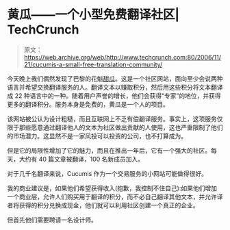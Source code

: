 # 黄瓜——一个小型免费翻译社区| TechCrunch

> 原文：<https://web.archive.org/web/http://www.techcrunch.com:80/2006/11/21/cucumis-a-small-free-translation-community/>

 [](https://web.archive.org/web/20150512161335/http://www.cucumis.org/) 今天晚上我们偶然发现了巴黎的花魁[甜瓜](https://web.archive.org/web/20150512161335/http://www.cucumis.org/)。这是一个社区网站，面向至少会说两种语言并希望交换翻译服务的人。翻译文本以赚取积分，然后用这些积分将文本翻译成 22 种语言中的一种。随着用户声誉的增长，他们会获得“专家”的地位，并获得更多的翻译积分。服务本身是免费的，黄瓜是一个人的项目。

该网站被公认为设计粗糙，而且互联网上不乏有偿翻译服务。事实上，这项服务仅限于那些愿意通过翻译他人的文本为社区做出贡献的人使用，这也严重限制了他们的市场潜力。这显然不是一家风投可以投资的公司，也不打算成为。

但是它的局限性增加了它的魅力，而且在推出一年后，它有一个强大的社区。每天，大约有 40 篇文章被翻译，100 名新成员加入。

对于几千名翻译来说，Cucumis 作为一个交易服务的小网站可能做得很好。

我的商业建议是，如果他们希望获得收入(抱歉，我控制不住自己):如果他们增加一个商业层，允许人们购买用于翻译的积分，而不必自己翻译其他文本，并允许译者将获得的积分兑换成现金，他们就可以利用社区创建一个真正的企业。

但首先他们需要聘请一名设计师。